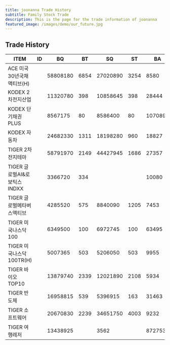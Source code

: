 ```yaml
---
title: joonanna Trade History
subtitle: Family Stock Trade
description: This is the page for the trade information of joonanna
featured_image: /images/demo/our_future.jpg
---
```


## Trade History

|ITEM|  ID  | BQ | BT | SQ | ST | BA | SA | 
|----|------|----|----|----|----|----|----|
|ACE 미국30년국채액티브(H)|	|58808180|	6854|	27020890|	3254|	8580|	8303|
|KODEX 2차전지산업|	|11320780|	398|	10858645|	398|	28444|	27283|
|KODEX 단기채권PLUS|	|8567175	|80	|8586400	|80|	107089|	107330|
|KODEX 자동차|	|24682330|	1311|	18198280|	960|	18827|	18956|
|TIGER 2차전지테마|	|58791970|	2149|	44427945|	1686|	27357|26351|
|TIGER 글로벌AI&로보틱스INDXX|	|3366720|	334|	|	|	10080|	|
|TIGER 글로벌메타버스액티브|	|4285520|	575|	8840090|	1205|	7453|	7336|
|TIGER 미국나스닥100|	|6349500	|100	|6972745|	100|	63495|	69727|
|TIGER 미국나스닥100TR(H)|	|5007365|	503|	5206050|	503|	9955|	10350|
|TIGER 바이오TOP10|	|13879740|	2339|	12021890|	2108|	5934|	5702|
|TIGER 반도체|	|16958815	|539	|5396915	|163	|31463|	33109|
|TIGER 소프트웨어|	|20670830	|2239	|34651750	|4003	|9232|	8656|
|TIGER 여행레저|	|13438925|	|3562|	|8727530|	2320|	3772|	3761|



